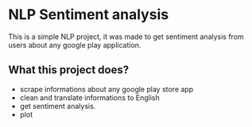 # NLP Sentiment analysis

This is a simple NLP project, it was made to get sentiment analysis from users about any google play application.

## What this project does?

- scrape informations about any google play store app
- clean and translate informations to English
- get sentiment analysis.
- plot
